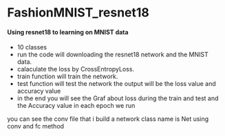 # FashionMNIST_resnet18
#### Using resnet18 to learning on MNIST data 
 - 10 classes 
 - run the code will downloading the resnet18 network and the MNIST data.  
 - calaculate the loss by CrossEntropyLoss.  
 - train function will train the network.
 - test function will test the network the output will be the loss value and accuracy value
 - in the end you will see the Graf about loss during the train and test 
    and the Accuracy value in each epoch we run 

you can see the conv file that i build a network 
class name is Net using conv and fc method 
